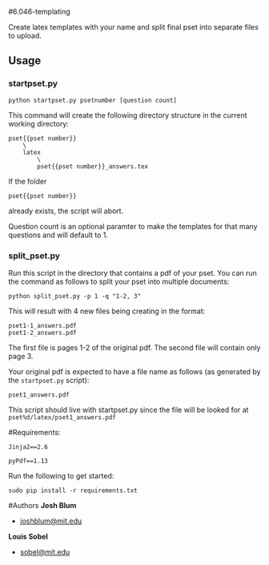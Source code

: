 #6.046-templating

Create latex templates with your name and split final pset into separate files to upload.

## Usage

### startpset.py

    python startpset.py psetnumber [question count]

This command will create the following directory structure in the current working directory:

    pset{{pset number}}
        \
        latex
            \
            pset{{pset number}}_answers.tex
         
If the folder 

    pset{{pset number}}

already exists, the script will abort.

Question count is an optional paramter to make the templates for that many questions and will default to 1.

### split_pset.py
Run this script in the directory that contains a pdf of your pset. 
You can run the command as follows to split your pset into multiple documents: 

    python split_pset.py -p 1 -q "1-2, 3"

This will result with 4 new files being creating in the format:

    pset1-1_answers.pdf
    pset1-2_answers.pdf

The first file is pages 1-2 of the original pdf. The second file will contain only page 3. 

Your original pdf is expected to have a file name as follows (as generated by the `startpset.py` script):

    pset1_answers.pdf

This script should live with startpset.py since the file will be looked for at `pset%d/latex/pset1_answers.pdf`

#Requirements: 

    Jinja2==2.6

    pyPdf==1.13

Run the following to get started: 
  
    sudo pip install -r requirements.txt

#Authors
**Josh Blum**
+ joshblum@mit.edu

**Louis Sobel**
+ sobel@mit.edu